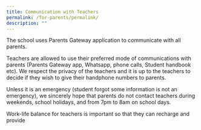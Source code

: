 ```yaml
---
title: Communication with Teachers
permalink: /for-parents/permalink/
description: ""
---
```

The school uses Parents Gateway application to communicate with all parents. 

Teachers are allowed to use their preferred mode of communications with parents (Parents Gateway app, Whatsapp, phone calls, Student handbook etc). We respect the privacy of the teachers and it is up to the teachers to decide if they wish to give their handphone numbers to parents.

Unless it is an emergency (student forgot some information is not an emergency), we sincerely hope that parents do not contact teachers during weekends, school holidays, and from 7pm to 8am on school days.

Work-life balance for teachers is important so that they can recharge and provide 